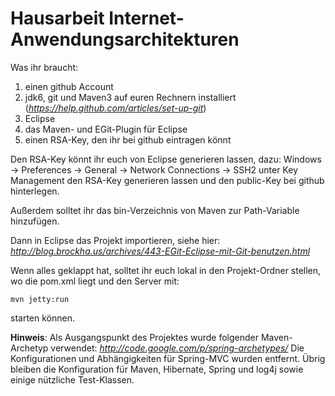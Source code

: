 Hausarbeit Internet-Anwendungsarchitekturen
===========================================

Was ihr braucht:

1. einen github Account
2. jdk6, git und Maven3 auf euren Rechnern installiert (*https://help.github.com/articles/set-up-git*)
3. Eclipse
4. das Maven- und EGit-Plugin für Eclipse
5. einen RSA-Key, den ihr bei github eintragen könnt

Den RSA-Key könnt ihr euch von Eclipse generieren lassen, dazu:
Windows -> Preferences -> General -> Network Connections -> SSH2
unter Key Management den RSA-Key generieren lassen und den public-Key bei github hinterlegen.

Außerdem solltet ihr das bin-Verzeichnis von Maven zur Path-Variable hinzufügen.

Dann in Eclipse das Projekt importieren, siehe hier:
*http://blog.brockha.us/archives/443-EGit-Eclipse-mit-Git-benutzen.html*

Wenn alles geklappt hat, solltet ihr euch lokal in den Projekt-Ordner stellen, wo die pom.xml liegt und den Server mit:

`mvn jetty:run`

starten können.


**Hinweis**:
Als Ausgangspunkt des Projektes wurde folgender Maven-Archetyp verwendet:
*http://code.google.com/p/spring-archetypes/*
Die Konfigurationen und Abhängigkeiten für Spring-MVC wurden entfernt.
Übrig bleiben die Konfiguration für Maven, Hibernate, Spring und log4j sowie einige nützliche Test-Klassen.